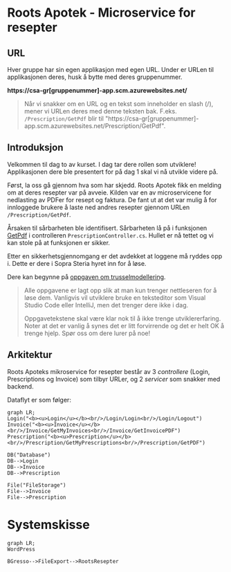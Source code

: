 # Roots Apotek - Microservice for resepter

## URL
Hver gruppe har sin egen applikasjon med egen URL. Under er URLen til applikasjonen deres, husk å bytte med deres gruppenummer. 

**https://csa-gr[gruppenummer]-app.scm.azurewebsites.net/**

> Når vi snakker om en URL og en tekst som inneholder en slash (/), mener vi URLen deres med denne teksten bak. F.eks. `/Prescription/GetPdf` blir til "https://csa-gr[gruppenummer]-app.scm.azurewebsites.net/Prescription/GetPdf".

## Introduksjon
Velkommen til dag to av kurset. I dag tar dere rollen som utviklere! 
Applikasjonen dere ble presentert for på dag 1 skal vi nå utvikle videre på.

Først, la oss gå gjennom hva som har skjedd.
Roots Apotek fikk en melding om at deres resepter var på avveie. Kilden var en av microservicene for nedlasting av PDFer for resept og faktura. De fant ut at det var mulig å for innloggede brukere å laste ned andres resepter gjennom URLen `/Prescription/GetPdf`. 

Årsaken til sårbarheten ble identifisert. Sårbarheten lå på i funksjonen [GetPdf](RootsPrescription/Controllers/PrescriptionController.cs#L51-L85) i controlleren `PrescriptionController.cs`. Hullet er nå tettet og vi kan stole på at funksjonen er sikker.

Etter en sikkerhetsgjennomgang er det avdekket at loggene må ryddes opp i. Dette er dere i Sopra Steria hyret inn for å løse.

Dere kan begynne på [oppgaven om trusselmodellering](Oppgaver/1_trusselmodellering.md).  

> Alle oppgavene er lagt opp slik at man kun trenger nettleseren for å løse dem.
> Vanligvis vil utviklere bruke en teksteditor som Visual Studio Code eller
> IntelliJ, men det trenger dere ikke i dag.
>
> Oppgavetekstene skal være klar nok til å ikke trenge utviklererfaring. Noter
> at det er vanlig å synes det er litt forvirrende og det er helt OK å trenge
> hjelp. Spør oss om dere lurer på noe!


## Arkitektur
Roots Apoteks mikroservice for resepter består av 3 *controllere* (Login, Prescriptions og Invoice) som tilbyr URLer, og 2 *servicer* som snakker med backend.


Dataflyt er som følger:
```mermaid
graph LR;
Login("<b><u>Login</u></b><br/>/Login/Login<br/>/Login/Logout")
Invoice("<b><u>Invoice</u></b><br/>/Invoice/GetMyInvoices<br/>/Invoice/GetInvoicePDF")
Prescription("<b><u>Prescription</u></b><br/>/Prescription/GetMyPrescriptions<br/>/Prescription/GetPDF")

DB("Database")
DB-->Login
DB-->Invoice
DB-->Prescription

File("FileStorage")
File-->Invoice
File-->Prescription

```


# Systemskisse

```mermaid
graph LR;
WordPress

BGresso-->FileExport-->RootsResepter
```
